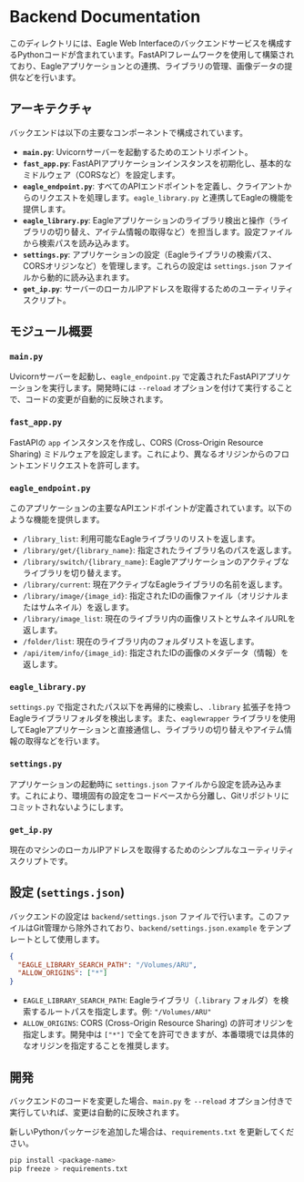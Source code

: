 # Backend Documentation

このディレクトリには、Eagle Web Interfaceのバックエンドサービスを構成するPythonコードが含まれています。FastAPIフレームワークを使用して構築されており、Eagleアプリケーションとの連携、ライブラリの管理、画像データの提供などを行います。

## アーキテクチャ

バックエンドは以下の主要なコンポーネントで構成されています。

*   **`main.py`**: Uvicornサーバーを起動するためのエントリポイント。
*   **`fast_app.py`**: FastAPIアプリケーションインスタンスを初期化し、基本的なミドルウェア（CORSなど）を設定します。
*   **`eagle_endpoint.py`**: すべてのAPIエンドポイントを定義し、クライアントからのリクエストを処理します。`eagle_library.py` と連携してEagleの機能を提供します。
*   **`eagle_library.py`**: Eagleアプリケーションのライブラリ検出と操作（ライブラリの切り替え、アイテム情報の取得など）を担当します。設定ファイルから検索パスを読み込みます。
*   **`settings.py`**: アプリケーションの設定（Eagleライブラリの検索パス、CORSオリジンなど）を管理します。これらの設定は `settings.json` ファイルから動的に読み込まれます。
*   **`get_ip.py`**: サーバーのローカルIPアドレスを取得するためのユーティリティスクリプト。

## モジュール概要

### `main.py`

Uvicornサーバーを起動し、`eagle_endpoint.py` で定義されたFastAPIアプリケーションを実行します。開発時には `--reload` オプションを付けて実行することで、コードの変更が自動的に反映されます。

### `fast_app.py`

FastAPIの `app` インスタンスを作成し、CORS (Cross-Origin Resource Sharing) ミドルウェアを設定します。これにより、異なるオリジンからのフロントエンドリクエストを許可します。

### `eagle_endpoint.py`

このアプリケーションの主要なAPIエンドポイントが定義されています。以下のような機能を提供します。

*   `/library_list`: 利用可能なEagleライブラリのリストを返します。
*   `/library/get/{library_name}`: 指定されたライブラリ名のパスを返します。
*   `/library/switch/{library_name}`: Eagleアプリケーションのアクティブなライブラリを切り替えます。
*   `/library/current`: 現在アクティブなEagleライブラリの名前を返します。
*   `/library/image/{image_id}`: 指定されたIDの画像ファイル（オリジナルまたはサムネイル）を返します。
*   `/library/image_list`: 現在のライブラリ内の画像リストとサムネイルURLを返します。
*   `/folder/list`: 現在のライブラリ内のフォルダリストを返します。
*   `/api/item/info/{image_id}`: 指定されたIDの画像のメタデータ（情報）を返します。

### `eagle_library.py`

`settings.py` で指定されたパス以下を再帰的に検索し、`.library` 拡張子を持つEagleライブラリフォルダを検出します。また、`eaglewrapper` ライブラリを使用してEagleアプリケーションと直接通信し、ライブラリの切り替えやアイテム情報の取得などを行います。

### `settings.py`

アプリケーションの起動時に `settings.json` ファイルから設定を読み込みます。これにより、環境固有の設定をコードベースから分離し、Gitリポジトリにコミットされないようにします。

### `get_ip.py`

現在のマシンのローカルIPアドレスを取得するためのシンプルなユーティリティスクリプトです。

## 設定 (`settings.json`)

バックエンドの設定は `backend/settings.json` ファイルで行います。このファイルはGit管理から除外されており、`backend/settings.json.example` をテンプレートとして使用します。

```json
{
  "EAGLE_LIBRARY_SEARCH_PATH": "/Volumes/ARU",
  "ALLOW_ORIGINS": ["*"]
}
```

*   `EAGLE_LIBRARY_SEARCH_PATH`: Eagleライブラリ（`.library` フォルダ）を検索するルートパスを指定します。例: `"/Volumes/ARU"`
*   `ALLOW_ORIGINS`: CORS (Cross-Origin Resource Sharing) の許可オリジンを指定します。開発中は `["*"]` で全てを許可できますが、本番環境では具体的なオリジンを指定することを推奨します。

## 開発

バックエンドのコードを変更した場合、`main.py` を `--reload` オプション付きで実行していれば、変更は自動的に反映されます。

新しいPythonパッケージを追加した場合は、`requirements.txt` を更新してください。

```bash
pip install <package-name>
pip freeze > requirements.txt
```